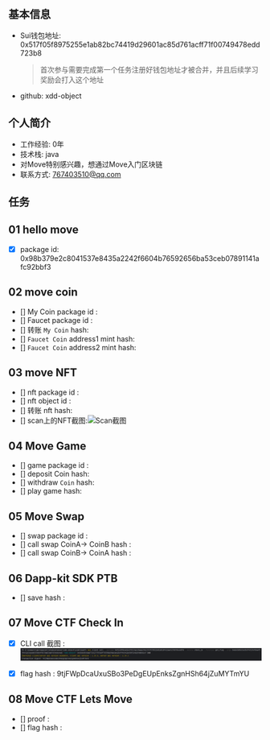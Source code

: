 ## 基本信息

- Sui钱包地址: 0x517f05f8975255e1ab82bc74419d29601ac85d761acff71f00749478edd723b8

  > 首次参与需要完成第一个任务注册好钱包地址才被合并，并且后续学习奖励会打入这个地址

- github: xdd-object

## 个人简介

- 工作经验: 0年
- 技术栈: java
- 对Move特别感兴趣，想通过Move入门区块链
- 联系方式: 767403510@qq.com

## 任务

## 01 hello move

- [x] package id: 0x98b379e2c8041537e8435a2242f6604b76592656ba53ceb07891141afc92bbf3

##   02 move coin
- [] My Coin package id :
- [] Faucet package id :
- [] 转账 `My Coin` hash:
- [] `Faucet Coin` address1 mint hash:
- [] `Faucet Coin` address2 mint hash:

##   03 move NFT
- [] nft package id :
- [] nft object id :
- [] 转账 nft  hash:
- [] scan上的NFT截图:![Scan截图](./images/你的图片地址)

##   04 Move Game
- [] game package id :
- [] deposit Coin hash:
- [] withdraw `Coin` hash:
- [] play game hash:

##   05 Move Swap
- [] swap package id :
- [] call swap CoinA-> CoinB  hash :
- [] call swap CoinB-> CoinA  hash :

##   06 Dapp-kit SDK PTB
- [] save hash :


##   07 Move CTF Check In

- [x] CLI call 截图 : ![截图](./img/task7.png)
- [x] flag hash : 9tjFWpDcaUxuSBo3PeDgEUpEnksZgnHSh64jZuMYTmYU


##   08 Move CTF Lets Move

- [] proof :  
- [] flag hash : 


